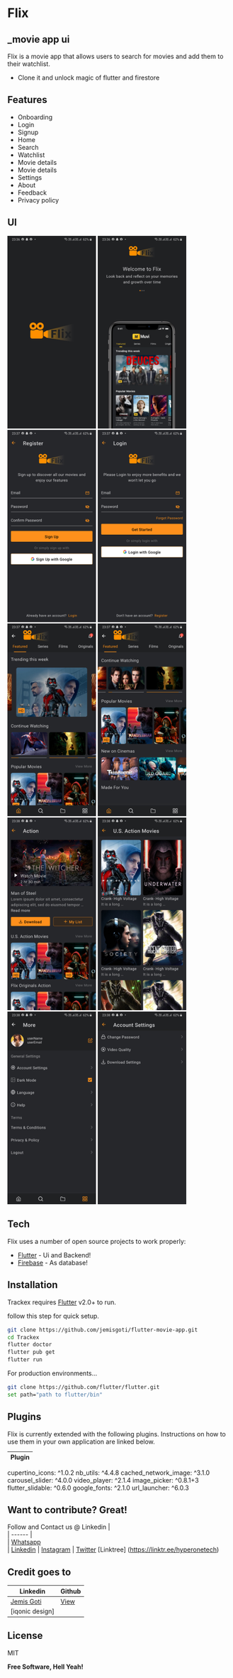# Flix
## _movie app ui



 
Flix is a movie app that allows users to search for movies and add them to their watchlist.

- Clone it and unlock magic of flutter and firestore 

## Features

- Onboarding
- Login
- Signup
- Home
- Search
- Watchlist
- Movie details 
- Movie details 
- Settings
- About
- Feedback
- Privacy policy


## UI


<p float="left">
  <img src="flutter_01.png" width="200" /> 
   <img src="flutter_02.png" width="200" />
    <img src="flutter_03.png" width="200" />
      <img src="flutter_04.png" width="200" />
        <img src="flutter_05.png" width="200" />
        <img src="flutter_06.png" width="200" />
          <img src="flutter_07.png" width="200" />
          <img src="flutter_08.png" width="200" />
            <img src="flutter_09.png" width="200" />
            <img src="flutter_10.png" width="200" /> 
   
</p>


## Tech
Flix uses a number of open source projects to work properly:

- [Flutter](https://flutter.dev/) - Ui and Backend!
- [Firebase](https://firebase.flutter.dev/docs/overview/) - As database!
 
## Installation

Trackex requires [Flutter](https://flutter.dev/) v2.0+ to run.

follow this step for quick setup.

```sh
git clone https://github.com/jemisgoti/flutter-movie-app.git
cd Trackex
flutter doctor
flutter pub get
flutter run
```

For production environments...

```sh
git clone https://github.com/flutter/flutter.git
set path="path to flutter/bin"
```

## Plugins

Flix is currently extended with the following plugins.
Instructions on how to use them in your own application are linked below.

| Plugin |
| ------|
  cupertino_icons: ^1.0.2
  nb_utils: ^4.4.8
  cached_network_image: ^3.1.0
  carousel_slider: ^4.0.0
  video_player: ^2.1.4
  image_picker: ^0.8.1+3
  flutter_slidable: ^0.6.0
  google_fonts: ^2.1.0
  url_launcher: ^6.0.3

 

## Want to contribute? Great!
Follow and Contact us @
 Linkedin |  
| ------ |  
| [Whatsapp](https://wa.me/14582047711)  
| [Linkedin](https://www.linkedin.com/company/hyperone-technologies/) 
| [Instagram](https://www.instagram.com/hyperonetech/) 
| [Twitter](https://twitter.com/hyperonetech)
[Linktree] (https://linktr.ee/hyperonetech)


 ## Credit goes to

 

 Linkedin | Github
| ------ | ------ | 
| [Jemis Goti](https://www.linkedin.com/in/jemis-goti/) | [View](https://github.com/jemisgoti) |
 | [iqonic design] |


## License

MIT

**Free Software, Hell Yeah!**

 

    
